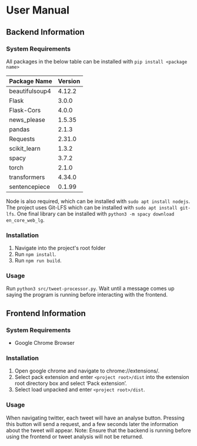 # User Manual
## Backend Information
### System Requirements
All packages in the below table can be installed with `pip install <package name>`

|Package Name|Version|
|---|---|
|beautifulsoup4|4.12.2|
|Flask|3.0.0|
|Flask-Cors|4.0.0|
|news_please|1.5.35|
|pandas|2.1.3|
|Requests|2.31.0|
|scikit_learn|1.3.2|
|spacy|3.7.2|
|torch|2.1.0|
|transformers|4.34.0|
|sentencepiece|0.1.99|

Node is also required, which can be installed with `sudo apt install nodejs`.
The project uses Git-LFS which can be installed with `sudo apt install git-lfs`.
One final library can be installed with `python3 -m spacy download en_core_web_lg`.
### Installation
1. Navigate into the project's root folder
2. Run `npm install`. 
3. Run `npm run build`.
### Usage
Run `python3 src/tweet-processor.py`. Wait until a message comes up saying the program is running before interacting with the frontend. 
## Frontend Information
### System Requirements
- Google Chrome Browser
### Installation
1. Open google chrome and navigate to chrome://extensions/.
2. Select pack extension and enter `<project root>/dist` into the extension root directory box and select ‘Pack extension’.
3. Select load unpacked and enter `<project root>/dist`.
### Usage
When navigating twitter, each tweet will have an analyse button. Pressing this button will send a request, and a few seconds later the information about the tweet will appear. 
Note: Ensure that the backend is running before using the frontend or tweet analysis will not be returned. 
